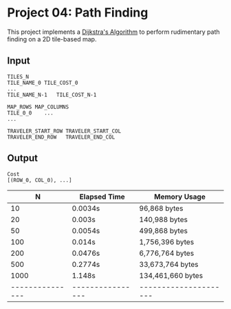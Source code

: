 Project 04: Path Finding
========================

This project implements a [Dijkstra's Algorithm] to perform rudimentary path
finding on a 2D tile-based map.

[Dijkstra's Algorithm]: https://en.wikipedia.org/wiki/Dijkstra%27s_algorithm


Input
-----

    TILES_N
    TILE_NAME_0	TILE_COST_0
    ...
    TILE_NAME_N-1	TILE_COST_N-1

    MAP_ROWS MAP_COLUMNS
    TILE_0_0    ...
    ...

    TRAVELER_START_ROW TRAVELER_START_COL
    TRAVELER_END_ROW   TRAVELER_END_COL

Output
------

    Cost
    [(ROW_0, COL_0), ...]

| N             | Elapsed Time   | Memory Usage        |
|---------------|----------------|---------------------|
| 10            | 0.0034s        | 96,868 bytes        |
| 20            | 0.003s         | 140,988 bytes       |
| 50            | 0.0054s        | 499,868 bytes       |
| 100           | 0.014s         | 1,756,396 bytes     |
| 200           | 0.0476s        | 6,776,764 bytes     |
| 500           | 0.2774s        | 33,673,764 bytes    |
| 1000          | 1.148s         | 134,461,660 bytes   |
|---------------|----------------|---------------------|

